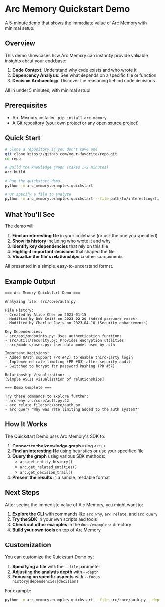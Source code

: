 # Arc Memory Quickstart Demo

A 5-minute demo that shows the immediate value of Arc Memory with minimal setup.

## Overview

This demo showcases how Arc Memory can instantly provide valuable insights about your codebase:

1. **Code Context**: Understand why code exists and who wrote it
2. **Dependency Analysis**: See what depends on a specific file or function
3. **Decision Archaeology**: Discover the reasoning behind code decisions

All in under 5 minutes, with minimal setup!

## Prerequisites

- Arc Memory installed: `pip install arc-memory`
- A Git repository (your own project or any open source project)

## Quick Start

```bash
# Clone a repository if you don't have one
git clone https://github.com/your-favorite/repo.git
cd repo

# Build the knowledge graph (takes 1-2 minutes)
arc build 

# Run the quickstart demo
python -m arc_memory.examples.quickstart

# Or specify a file to analyze
python -m arc_memory.examples.quickstart --file path/to/interesting/file.py
```

## What You'll See

The demo will:

1. **Find an interesting file** in your codebase (or use the one you specified)
2. **Show its history** including who wrote it and why
3. **Identify key dependencies** that rely on this file
4. **Highlight important decisions** that shaped the file
5. **Visualize the file's relationships** to other components

All presented in a simple, easy-to-understand format.

## Example Output

```
=== Arc Memory Quickstart Demo ===

Analyzing file: src/core/auth.py

File History:
- Created by Alice Chen on 2023-01-15
- Modified by Bob Smith on 2023-02-20 (Added password reset)
- Modified by Charlie Davis on 2023-04-10 (Security enhancements)

Key Dependencies:
- src/api/endpoints.py: Uses authentication functions
- src/utils/security.py: Provides encryption utilities
- src/models/user.py: User data model used by auth

Important Decisions:
- Added OAuth support (PR #42) to enable third-party login
- Implemented rate limiting (PR #83) after security audit
- Switched to bcrypt for password hashing (PR #57)

Relationship Visualization:
[Simple ASCII visualization of relationships]

=== Demo Complete ===

Try these commands to explore further:
- arc why src/core/auth.py:42
- arc relate file:src/core/auth.py
- arc query "Why was rate limiting added to the auth system?"
```

## How It Works

The Quickstart Demo uses Arc Memory's SDK to:

1. **Connect to the knowledge graph** using `Arc()`
2. **Find an interesting file** using heuristics or use your specified file
3. **Query the graph** using various SDK methods:
   - `arc.get_entity_history()`
   - `arc.get_related_entities()`
   - `arc.get_decision_trail()`
4. **Present the results** in a simple, readable format

## Next Steps

After seeing the immediate value of Arc Memory, you might want to:

1. **Explore the CLI** with commands like `arc why`, `arc relate`, and `arc query`
2. **Try the SDK** in your own scripts and tools
3. **Check out other examples** in the `docs/examples/` directory
4. **Build your own tools** on top of Arc Memory

## Customization

You can customize the Quickstart Demo by:

1. **Specifying a file** with the `--file` parameter
2. **Adjusting the analysis depth** with `--depth`
3. **Focusing on specific aspects** with `--focus history|dependencies|decisions`

For example:
```bash
python -m arc_memory.examples.quickstart --file src/core/auth.py --depth 3 --focus decisions
```

